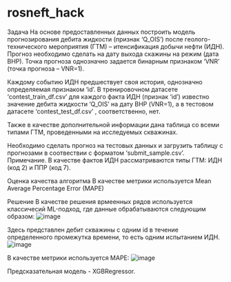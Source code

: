 # rosneft_hack
Задача
На основе предоставленных данных построить модель прогнозирования дебита жидкости (признак ‘Q_OIS’) после геолого-технического мероприятия (ГТМ) – итенсификация добычи нефти (ИДН). Прогноз необходимо сделать на дату выхода скажины на режим (дата ВНР). Точка прогноза однозначно задается бинарным признаком ‘VNR’ (точка прогноза – VNR=1).

Каждому событию ИДН предшествует своя история, однозначно определяемая признаком ‘id’. В тренировочном датасете ‘contest_train_df.csv’ для каждого факта ИДН (признак ‘id’) известно значение дебита жидкости ‘Q_OIS’ на дату ВНР (VNR=1), а в тестовом датасете ‘contest_test_df.csv’ , соответственно, нет.

Также в качестве дополнительной информации дана таблица со всеми типами ГТМ, проведенными на исследуемых скважинах.

Необходимо сделать прогноз на тестовых данных и загрузить таблицу с прогнозами в соотвествии с форматом ‘submit_sample.csv’.
Примечание. В качестве фактов ИДН рассматриваются типы ГТМ: ИДН (код 2) и ППР (код 7).

Оценка качества алгоритма
В качестве метрики используется Mean Average Percentage Error (MAPE)

Решение
В качестве решения врмеенных рядов используется классичесий ML-подход, где данные обрабатываются следующим образом:
![image](https://user-images.githubusercontent.com/79765625/151449329-ee13716c-65de-4d44-9b94-3d21593c74a6.png)

Здесь представлен дебит скважины с одним id в течение определенного промежутка времени, то есть одним испытанием ИДН.
![image](https://user-images.githubusercontent.com/79765625/151449090-77cbd7dd-f81e-4011-907e-0fff3f75bf63.png)

В качестве метрики используется MAPE: 
![image](https://user-images.githubusercontent.com/79765625/151449627-180720b3-ac0f-4798-bb1a-2c1c474f199a.png)

Предсказательная модель - XGBRegressor.
